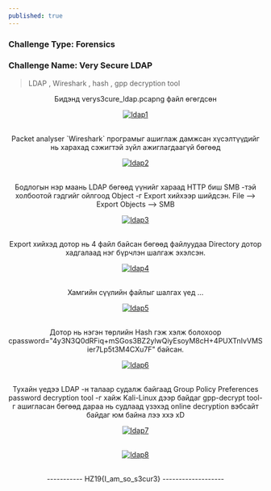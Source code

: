 ```yaml
---
published: true
---
```

### Challenge Type: Forensics
### Challenge Name: Very Secure LDAP

> LDAP , Wireshark , hash , gpp decryption tool

<p align="center">
Бидэнд verys3cure_ldap.pcapng файл өгөгдсөн  
</p>

<p align="center">
<a href="https://imgbb.com/"><img src="https://i.ibb.co/wN03Fqy/ldap1.png" alt="ldap1" border="0"></a><br /><a target='_blank' href='https://imgbb.com/'></a><br />
</p>

<p align="center">
Packet analyser `Wireshark` програмыг ашиглаж дамжсан хүсэлтүүдийг нь харахад сэжигтэй зүйл ажиглагдаагүй бөгөөд 
</p>

<p align="center">
<a href="https://ibb.co/4J6Dgfn"><img src="https://i.ibb.co/ZNnw1Jp/ldap2.png" alt="ldap2" border="0"></a><br /><a target='_blank' href='https://imgbb.com/'></a><br />
</p>

<p align="center">
Бодлогын нэр маань LDAP бөгөөд үүнийг хараад HTTP биш SMB -тэй холбоотой гэдгийг ойлгоод Object -г Export хийхээр шийдсэн. File --> Export Objects --> SMB
</p>

<p align="center">
<a href="https://ibb.co/ByPLn1c"><img src="https://i.ibb.co/6HZYXdr/ldap3.png" alt="ldap3" border="0"></a><br /><a target='_blank' href='https://imgbb.com/'></a><br />
</p>

<p align="center">
Export хийхэд дотор нь 4 файл байсан бөгөөд файлуудаа Directory дотор хадгалаад нэг бүрчлэн шалгаж эхэлсэн.
</p>

<p align="center">
<a href="https://imgbb.com/"><img src="https://i.ibb.co/qpG7KJm/ldap4.png" alt="ldap4" border="0"></a><br /><a target='_blank' href='https://imgbb.com/'></a><br />
</p>

<p align="center">
Хамгийн сүүлийн файлыг шалгах үед ...
</p>

<p align="center">
<a href="https://ibb.co/VLS7NVY"><img src="https://i.ibb.co/Rg0xS2T/ldap5.png" alt="ldap5" border="0"></a><br /><a target='_blank' href='https://imgbb.com/'></a><br />
</p>

<p align="center">
Дотор нь нэгэн төрлийн Hash гэж хэлж болохоор cpassword="4y3N3Q0dRFiq+mSGos3BZ2ylwQiyEsoyM8cH+4PUXTnIvVMSier7Lp5t3M4CXu7F" байсан.
</p>

<p align="center">
<a href="https://ibb.co/xHHkh3b"><img src="https://i.ibb.co/C22cBWy/ldap6.png" alt="ldap6" border="0"></a><br /><a target='_blank' href='https://imgbb.com/'></a><br />
</p>

<p align="center">
Тухайн үедээ LDAP -н талаар судалж байгаад Group Policy Preferences password decryption tool -г хайж Kali-Linux дээр байдаг gpp-decrypt tool-г ашигласан бөгөөд дараа нь судлаад үзэхэд online decryption вэбсайт байдаг юм байна лээ ххэ xD
</p>

<p align="center">
<a href="https://ibb.co/FY9H6V6"><img src="https://i.ibb.co/M1bBn6n/ldap7.png" alt="ldap7" border="0"></a><br /><a target='_blank' href='https://imgbb.com/'></a><br />
</p>


<p align="center">
<a href="https://ibb.co/wS7QcjW"><img src="https://i.ibb.co/gSdW4hT/ldap8.png" alt="ldap8" border="0"></a><br /><a target='_blank' href='https://imgbb.com/'></a><br />
</p>

<p align="center">
----------- HZ19{I_am_so_s3cur3} -------------------
</p>
